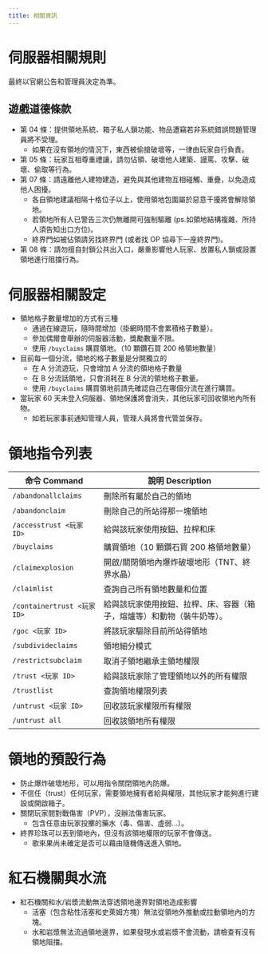 ```yaml
---
title: 相關資訊
---
```


# 伺服器相關規則

最終以官網公告和管理員決定為準。

## 遊戲道德條款

* 第 04 條：提供領地系統、箱子私人鎖功能、物品遭竊若非系統錯誤問題管理員將不受理。
  * 如果在沒有領地的情況下，東西被偷搶破壞等，一律由玩家自行負責。
* 第 05 條：玩家互相尊重禮讓，請勿佔領、破壞他人建築、謾罵、攻擊、破壞、偷取等行為。
* 第 07 條：請遠離他人建物建造，避免與其他建物互相碰觸、重疊，以免造成他人困擾。
  * 各自領地建議相隔十格位子以上，使用領地包圍屬於惡意干擾將會解除領地。
  * 若領地所有人已警告三次仍無離開可強制驅離  (ps.如領地結構複雜、所持人須告知出口方位)。
  * 終界門如被佔領請另找終界門 (或者找 OP 協尋下一座終界門)。
* 第 08 條：請勿擅自封鎖公共出入口，嚴重影響他人玩家、放置私人鎖或設置領地進行阻擋行為。

# 伺服器相關設定

* 領地格子數量增加的方式有三種
  * 通過在線遊玩，隨時間增加（掛網時間不會累積格子數量）。
  * 參加偶爾會舉辦的伺服器活動，獎勵數量不限。
  * 使用 `/buyclaims` 購買領地。（10 顆鑽石買 200 格領地數量）
* 目前每一個分流，領地的格子數量是分開獨立的
  * 在 A 分流遊玩，只會增加 A 分流的領地格子數量
  * 在 B 分流話領地，只會消耗在 B 分流的領地格子數量。
  * 使用 `/buyclaims` 購買領地前請先確認自己在哪個分流在進行購買。
* 當玩家 60 天未登入伺服器、領地保護將會消失，其他玩家可回收領地內所有物。
  * 如若玩家事前通知管理人員，管理人員將會代管並保存。

# 領地指令列表

| 命令 Command  | 說明 Description |
| ------------------ | ------------------- |
|`/abandonallclaims`         | 刪除所有屬於自己的領地 |
|`/abandonclaim`            | 刪除自己的所站得那一塊領地 |
|`/accesstrust <玩家 ID>`    | 給與該玩家使用按鈕、拉桿和床 |
|`/buyclaims`                | 購買領地（10 顆鑽石買 200 格領地數量） |
|`/claimexplosion`           | 開啟/關閉領地內爆炸破壞地形（TNT、終界水晶） |
|`/claimlist`                | 查詢自己所有領地數量和位置 |
|`/containertrust <玩家 ID>` | 給與該玩家使用按鈕、拉桿、床、容器（箱子，熔爐等）和動物（裝牛奶等）。 |
|`/goc <玩家 ID>`            | 將該玩家驅除目前所站得領地 |
|`/subdivideclaims`          | 領地細分模式 |
|`/restrictsubclaim`          | 取消子領地繼承主領地權限 |
|`/trust <玩家 ID>`          | 給與該玩家除了管理領地以外的所有權限 |
|`/trustlist`                | 查詢領地權限列表 |
|`/untrust <玩家 ID>`        | 回收該玩家權限所有權限 |
|`/untrust all`         | 回收該領地所有權限 |

# 領地的預設行為

* 防止爆炸破壞地形，可以用指令關閉領地內防爆。
* 不信任（trust）任何玩家，需要領地擁有者給與權限，其他玩家才能夠進行建設或開啟箱子。
* 關閉玩家間對戰傷害（PVP），沒辦法傷害玩家。
  * 包含任意由玩家投擲的藥水（毒、傷害、虛弱...）。
* 終界珍珠可以丟到領地內，但沒有該領地權限的玩家不會傳送。
  * 歌來果尚未確定是否可以藉由隨機傳送進入領地。

# 紅石機關與水流

* 紅石機關和水/岩漿流動無法穿透領地邊界對領地造成影響
  * 活塞（包含粘性活塞和史萊姆方塊）無法從領地外推動或拉動領地內的方塊。
  * 水和岩漿無法流過領地邊界，如果發現水或岩漿不會流動，請檢查有沒有領地阻擋。

